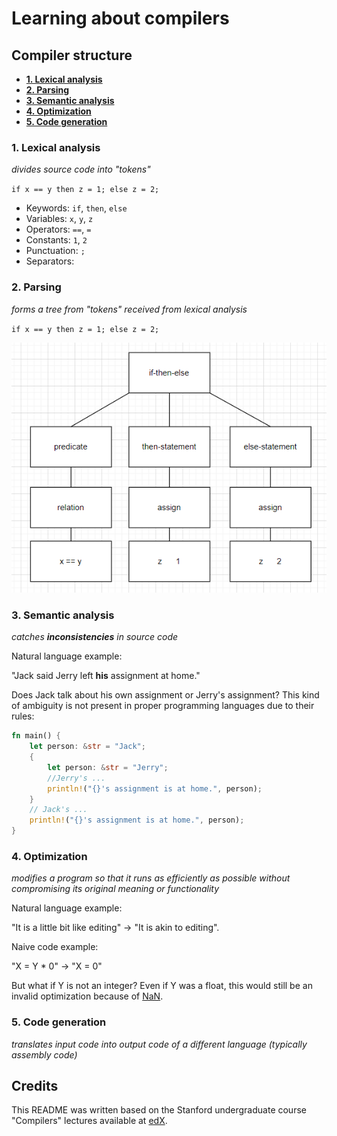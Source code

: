 # Learning about compilers <!-- omit in toc -->

## Compiler structure <!-- omit in toc -->

- [**1. Lexical analysis**](#1-lexical-analysis)
- [**2. Parsing**](#2-parsing)
- [**3. Semantic analysis**](#3-semantic-analysis)
- [**4. Optimization**](#4-optimization)
- [**5. Code generation**](#5-code-generation)

### **1. Lexical analysis**

*divides source code into "tokens"*

`if x == y then z = 1; else z = 2;`

* Keywords: `if`, `then`, `else`
* Variables: `x`, `y`, `z`
* Operators: `==`, `=`
* Constants: `1`, `2`
* Punctuation: `;`
* Separators: ` `

### **2. Parsing**

*forms a tree from "tokens" received from lexical analysis*

`if x == y then z = 1; else z = 2;`

![parse-tree](./imgs/parse-tree.PNG)

### **3. Semantic analysis**

*catches **inconsistencies** in source code*

Natural language example:

"Jack said Jerry left **his** assignment at home."

Does Jack talk about his own assignment or Jerry's assignment? This kind of ambiguity is not present in proper programming languages due to their rules:

```rust
fn main() {
    let person: &str = "Jack";
    {
        let person: &str = "Jerry";
        //Jerry's ...
        println!("{}'s assignment is at home.", person);
    }
    // Jack's ...
    println!("{}'s assignment is at home.", person);
}
```

### **4. Optimization**

*modifies a program so that it runs as efficiently as possible without compromising its original meaning or functionality*

Natural language example:

"It is a little bit like editing" -> "It is akin to editing".

Naive code example:

"X = Y * 0" -> "X = 0"

But what if Y is not an integer? Even if Y was a float, this would still be an invalid optimization because of [NaN](https://stackoverflow.com/questions/30242196/is-floating-point-multiplication-by-zero-guaranteed-to-produce-zero).

### **5. Code generation**

*translates input code into output code of a different language (typically assembly code)*

## Credits <!-- omit in toc -->

This README was written based on the Stanford undergraduate course "Compilers" lectures available at [edX](https://learning.edx.org/course/course-v1:StanfordOnline+SOE.YCSCS1+3T2020/home).